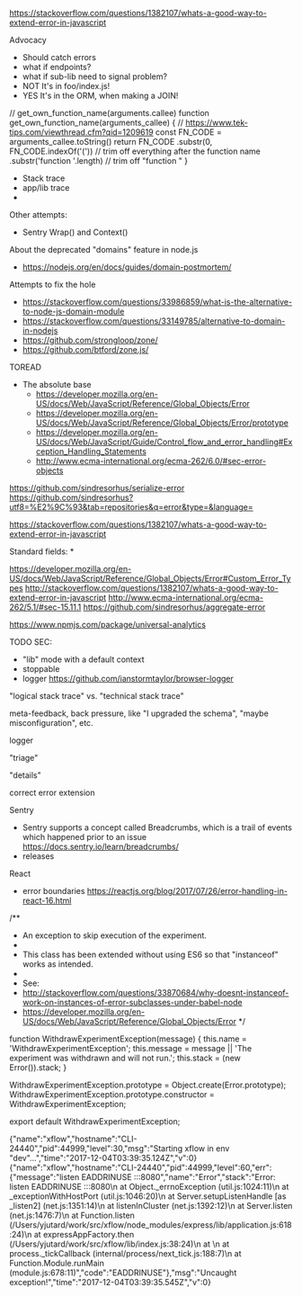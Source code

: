 https://stackoverflow.com/questions/1382107/whats-a-good-way-to-extend-error-in-javascript


Advocacy
* Should catch errors
* what if endpoints?
* what if sub-lib need to signal problem?
* NOT It's in foo/index.js!
* YES It's in the ORM, when making a JOIN! 



// get_own_function_name(arguments.callee)
function get_own_function_name(arguments_callee) {
	// https://www.tek-tips.com/viewthread.cfm?qid=1209619
	const FN_CODE = arguments_callee.toString()
	return FN_CODE
		.substr(0, FN_CODE.indexOf('('))  // trim off everything after the function name
		.substr('function '.length)       // trim off "function "
}



* Stack trace
* app/lib trace
* 

Other attempts:
* Sentry Wrap() and Context()

About the deprecated "domains" feature in node.js
* https://nodejs.org/en/docs/guides/domain-postmortem/

Attempts to fix the hole
* https://stackoverflow.com/questions/33986859/what-is-the-alternative-to-node-js-domain-module
* https://stackoverflow.com/questions/33149785/alternative-to-domain-in-nodejs
* https://github.com/strongloop/zone/
* https://github.com/btford/zone.js/


TOREAD

* The absolute base
  * https://developer.mozilla.org/en-US/docs/Web/JavaScript/Reference/Global_Objects/Error
  * https://developer.mozilla.org/en-US/docs/Web/JavaScript/Reference/Global_Objects/Error/prototype
  * https://developer.mozilla.org/en-US/docs/Web/JavaScript/Guide/Control_flow_and_error_handling#Exception_Handling_Statements
  * http://www.ecma-international.org/ecma-262/6.0/#sec-error-objects

https://github.com/sindresorhus/serialize-error
https://github.com/sindresorhus?utf8=%E2%9C%93&tab=repositories&q=error&type=&language=


https://stackoverflow.com/questions/1382107/whats-a-good-way-to-extend-error-in-javascript


Standard fields:
* 

https://developer.mozilla.org/en-US/docs/Web/JavaScript/Reference/Global_Objects/Error#Custom_Error_Types
      http://stackoverflow.com/questions/1382107/whats-a-good-way-to-extend-error-in-javascript
      http://www.ecma-international.org/ecma-262/5.1/#sec-15.11.1
      https://github.com/sindresorhus/aggregate-error
      
      
https://www.npmjs.com/package/universal-analytics


TODO SEC:
* "lib" mode with a default context
* stoppable
* logger https://github.com/ianstormtaylor/browser-logger


"logical stack trace" vs. "technical stack trace"

meta-feedback, back pressure, like "I upgraded the schema", "maybe misconfiguration", etc.

logger

"triage"

"details"

correct error extension

Sentry
* Sentry supports a concept called Breadcrumbs, which is a trail of events which happened prior to an issue https://docs.sentry.io/learn/breadcrumbs/
* releases

React
* error boundaries https://reactjs.org/blog/2017/07/26/error-handling-in-react-16.html


/**
 * An exception to skip execution of the experiment.
 *
 * This class has been extended without using ES6 so that "instanceof" works as intended.
 *
 * See:
 * http://stackoverflow.com/questions/33870684/why-doesnt-instanceof-work-on-instances-of-error-subclasses-under-babel-node
 * https://developer.mozilla.org/en-US/docs/Web/JavaScript/Reference/Global_Objects/Error
 */

function WithdrawExperimentException(message) {
  this.name = 'WithdrawExperimentException';
  this.message = message || 'The experiment was withdrawn and will not run.';
  this.stack = (new Error()).stack;
}

WithdrawExperimentException.prototype = Object.create(Error.prototype);
WithdrawExperimentException.prototype.constructor = WithdrawExperimentException;

export default WithdrawExperimentException;



{"name":"xflow","hostname":"CLI-24440","pid":44999,"level":30,"msg":"Starting xflow in env \"dev\"...","time":"2017-12-04T03:39:35.124Z","v":0}
{"name":"xflow","hostname":"CLI-24440","pid":44999,"level":60,"err":{"message":"listen EADDRINUSE :::8080","name":"Error","stack":"Error: listen EADDRINUSE :::8080\n    at Object._errnoException (util.js:1024:11)\n    at _exceptionWithHostPort (util.js:1046:20)\n    at Server.setupListenHandle [as _listen2] (net.js:1351:14)\n    at listenInCluster (net.js:1392:12)\n    at Server.listen (net.js:1476:7)\n    at Function.listen (/Users/yjutard/work/src/xflow/node_modules/express/lib/application.js:618:24)\n    at expressAppFactory.then (/Users/yjutard/work/src/xflow/lib/index.js:38:24)\n    at <anonymous>\n    at process._tickCallback (internal/process/next_tick.js:188:7)\n    at Function.Module.runMain (module.js:678:11)","code":"EADDRINUSE"},"msg":"Uncaught exception!","time":"2017-12-04T03:39:35.545Z","v":0}

